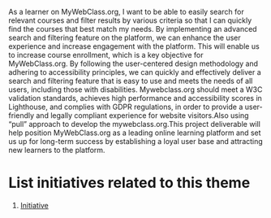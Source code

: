 As a learner on MyWebClass.org, I want to be able to easily search for relevant courses and filter results by various criteria so that I can quickly find the courses that best match my needs. By implementing an advanced search and filtering feature on the platform, we can enhance the user experience and increase engagement with the platform. This will enable us to increase course enrollment, which is a key objective for MyWebClass.org. By following the user-centered design methodology and adhering to accessibility principles, we can quickly and effectively deliver a search and filtering feature that is easy to use and meets the needs of all users, including those with disabilities. Mywebclass.org should meet a W3C validation standards, achieves high performance and accessibility scores in Lighthouse, and complies with GDPR regulations, in order to provide a user-friendly and legally compliant experience for website visitors.Also using “pull” approach to develop the mywebclass.org.This project deliverable will help position MyWebClass.org as a leading online learning platform and set us up for long-term success by establishing a loyal user base and attracting new learners to the platform.


# List initiatives related to this theme
1. [Initiative](documentation/templates/theme/initiatives/initiative_template.md)